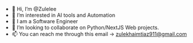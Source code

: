 - 👋 Hi, I’m @Zulelee
- 👀 I’m interested in AI tools and Automation
- 🌱 I am a Software Engineer
- 💞️ I’m looking to collaborate on Python/NextJS Web projects.
- 📫 You can reach me through this email -> zulekhaimtiaz911@gmail.com

<!---
Zulelee/Zulelee is a ✨ special ✨ repository because its `README.md` (this file) appears on your GitHub profile.
You can click the Preview link to take a look at your changes.
--->
